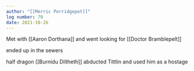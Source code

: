 ```yaml
---
author: "[[Merric Porridgepot]]"
log number: 70
date: 2021-10-26
---
```

Met with [[Aaron Dorthana]] and went looking for [[Doctor Bramblepelt]]

ended up in the sewers

half dragon [[Burnidu Diltheth]] abducted Tittlin and used him as a hostage